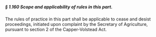 ##### § 1.160 Scope and applicability of rules in this part. #####

The rules of practice in this part shall be applicable to cease and desist proceedings, initiated upon complaint by the Secretary of Agriculture, pursuant to section 2 of the Capper-Volstead Act.